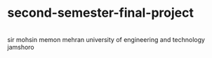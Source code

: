 # second-semester-final-project
<br>sir mohsin memon mehran university of engineering and technology jamshoro
